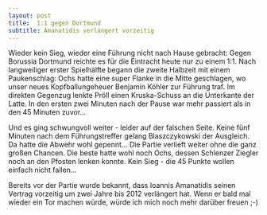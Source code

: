 ```yaml
---
layout: post
title:  1:1 gegen Dortmund
subtitle: Amanatidis verlängert vorzeitig
---
```


Wieder kein Sieg, wieder eine Führung nicht nach Hause gebracht: Gegen Borussia Dortmund reichte es für die Eintracht heute nur zu einem 1:1. Nach langweiliger erster Spielhälfte begann die zweite Halbzeit mit einem Paukenschlag: Ochs hatte eine super Flanke in die Mitte geschlagen, wo unser neues Kopfballungeheuer Benjamin Köhler zur Führung traf. Im direkten Gegenzug lenkte Pröll einen Kruska-Schuss an die Unterkante der Latte. In den ersten zwei Minuten nach der Pause war mehr passiert als in den 45 Minuten zuvor...

Und es ging schwungvoll weiter - leider auf der falschen Seite. Keine fünf Minuten nach dem Führungstreffer gelang Blaszczykowski der Ausgleich. Da hatte die Abwehr wohl gepennt... Die Partie verlieft weiter ohne die ganz großen Chancen. Die beste hatte wohl noch Ochs, dessen Schlenzer Ziegler noch an den Pfosten lenken konnte. Kein Sieg - die 45 Punkte wollen einfach nicht fallen...

Bereits vor der Partie wurde bekannt, dass Ioannis Amanatidis seinen Vertrag vorzeitig um zwei Jahre bis 2012 verlängert hat. Wenn er bald mal wieder ein Tor machen würde, würde ich mich noch mehr darüber freuen ;-)
